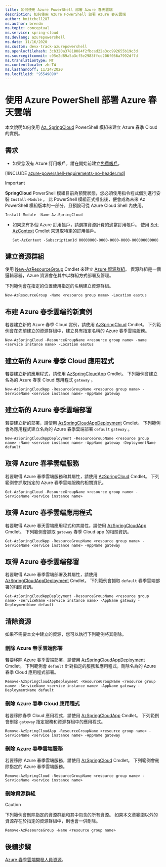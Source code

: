 ```yaml
---
title: 如何使用 Azure PowerShell 部署 Azure 春天雲端
description: 如何使用 Azure PowerShell 部署 Azure 春天雲端
author: bmitchell287
ms.author: brendm
ms.topic: conceptual
ms.service: spring-cloud
ms.devlang: azurepowershell
ms.date: 11/16/2020
ms.custom: devx-track-azurepowershell
ms.openlocfilehash: 3cb320a37818084f2fbcad22a3cc992655b19c3d
ms.sourcegitcommit: c95e2d89a5a3cf5e2983ffcc206f056a7992df7d
ms.translationtype: MT
ms.contentlocale: zh-TW
ms.lasthandoff: 11/24/2020
ms.locfileid: "95549890"
---
```

# <a name="deploy-azure-spring-cloud-with-azure-powershell"></a>使用 Azure PowerShell 部署 Azure 春天雲端

本文說明如何使用 [Az. SpringCloud](/powershell/module/Az.SpringCloud) PowerShell 模組來建立 Azure 春季 Cloud 的實例。

## <a name="requirements"></a>需求

* 如果您沒有 Azure 訂用帳戶，請在開始前建立[免費帳戶](https://azure.microsoft.com/free/)。

[!INCLUDE [azure-powershell-requirements-no-header.md](../../includes/azure-powershell-requirements-no-header.md)]

  > [!IMPORTANT]
  > **SpringCloud** PowerShell 模組目前為預覽狀態，您必須使用指令程式個別進行安裝 `Install-Module` 。 此 PowerShell 模組正式推出後，便會成為未來 Az PowerShell 模組版本的一部分，且預設可從 Azure Cloud Shell 內使用。

  ```azurepowershell-interactive
  Install-Module -Name Az.SpringCloud
  ```

* 如果您有多個 Azure 訂用帳戶，請選擇資源計費的適當訂用帳戶。 使用 [Set-AzContext](/powershell/module/az.accounts/set-azcontext) Cmdlet 來選取特定的訂用帳戶。

  ```azurepowershell-interactive
  Set-AzContext -SubscriptionId 00000000-0000-0000-0000-000000000000
  ```

## <a name="create-a-resource-group"></a>建立資源群組

使用 [New-AzResourceGroup](/powershell/module/az.resources/new-azresourcegroup) Cmdlet 來建立 [Azure 資源群組](../azure-resource-manager/management/overview.md)。 資源群組是一個邏輯容器，Azure 資源會在其中以群組方式部署及管理。

下列範例會在指定的位置使用指定的名稱建立資源群組。

```azurepowershell-interactive
New-AzResourceGroup -Name <resource group name> -Location eastus
```

## <a name="provision-a-new-instance-of-azure-spring-cloud"></a>布建 Azure 春季雲端的新實例

若要建立新的 Azure 春季 Cloud 實例，請使用 [AzSpringCloud](/powershell/module/az.springcloud/new-azspringcloud) Cmdlet。 下列範例會在先前建立的資源群組中，建立具有指定名稱的 Azure 春季雲端服務。

```azurepowershell-interactive
New-AzSpringCloud -ResourceGroupName <resource group name> -name <service instance name> -Location eastus
```

## <a name="create-a-new-azure-spring-cloud-app"></a>建立新的 Azure 春季 Cloud 應用程式

若要建立新的應用程式，請使用 [AzSpringCloudApp](/powershell/module/az.springcloud/new-azspringcloudapp) Cmdlet。 下列範例會建立名為的 Azure 春季 Cloud 應用程式 `gateway` 。

```azurepowershell-interactive
New-AzSpringCloudApp -ResourceGroupName <resource group name> -ServiceName <service instance name> -AppName gateway
```

## <a name="create-a-new-azure-spring-cloud-deployment"></a>建立新的 Azure 春季雲端部署

若要建立新的部署，請使用 [AzSpringCloudAppDeployment](/powershell/module/az.springcloud/new-azspringcloudappdeployment) Cmdlet。 下列範例會為應用程式建立名為的 Azure 春季雲端部署 `default` `gateway` 。

```azurepowershell-interactive
New-AzSpringCloudAppDeployment -ResourceGroupName <resource group name> -Name <service instance name> -AppName gateway -DeploymentName default
```

## <a name="get-an-azure-spring-cloud-service"></a>取得 Azure 春季雲端服務

若要取得 Azure 春季雲端服務和其屬性，請使用 [AzSpringCloud](/powershell/module/az.springcloud/get-azspringcloud) Cmdlet。 下列範例會抓取指定的 Azure 春季雲端服務的相關資訊。

```azurepowershell-interactive
Get-AzSpringCloud -ResourceGroupName <resource group name> -ServiceName <service instance name>
```

## <a name="get-an-azure-spring-cloud-app"></a>取得 Azure 春季雲端應用程式

若要取得 Azure 春天雲端應用程式和其屬性，請使用 [AzSpringCloudApp](/powershell/module/az.springcloud/get-azspringcloudapp) Cmdlet。 下列範例會抓取 `gateway` 春季 Cloud app 的相關資訊。

```azurepowershell-interactive
Get-AzSpringCloudApp -ResourceGroupName <resource group name> -ServiceName <service instance name> -AppName gateway
```

## <a name="get-an-azure-spring-cloud-deployment"></a>取得 Azure 春季雲端部署

若要取得 Azure 春季雲端部署及其屬性，請使用 [AzSpringCloudAppDeployment](/powershell/module/az.springcloud/get-azspringcloudappdeployment) Cmdlet。 下列範例會抓取 `default` 春季雲端部署的相關資訊。

```azurepowershell-interactive
Get-AzSpringCloudAppDeployment -ResourceGroupName <resource group name> -ServiceName <service instance name> -AppName gateway -DeploymentName default
```

## <a name="clean-up-resources"></a>清除資源

如果不需要本文中建立的資源，您可以執行下列範例將其刪除。

### <a name="delete-an-azure-spring-cloud-deployment"></a>刪除 Azure 春季雲端部署

若要移除 Azure 春季雲端部署，請使用 [AzSpringCloudAppDeployment](/powershell/module/az.springcloud/remove-azspringcloudappdeployment) Cmdlet。 下列範例會 `default` 針對指定的服務和應用程式，刪除名為的 Azure 春季 Cloud 應用程式部署。

```azurepowershell-interactive
Remove-AzSpringCloudAppDeployment -ResourceGroupName <resource group name> -ServiceName <service instance name> -AppName gateway -DeploymentName default
```

### <a name="delete-an-azure-spring-cloud-app"></a>刪除 Azure 春季 Cloud 應用程式

若要移除春季 Cloud 應用程式，請使用 [AzSpringCloudApp](/powershell/module/Az.SpringCloud/remove-azspringcloudapp) Cmdlet。 下列範例會刪除 `gateway` 指定服務和資源群組中的應用程式。

```azurepowershell
Remove-AzSpringCloudApp -ResourceGroupName <resource group name> -ServiceName <service instance name> -AppName gateway
```

### <a name="delete-an-azure-spring-cloud-service"></a>刪除 Azure 春季雲端服務

若要移除 Azure 春季雲端服務，請使用 [AzSpringCloud](/powershell/module/Az.SpringCloud/remove-azspringcloud) Cmdlet。 下列範例會刪除指定的 Azure 春季雲端服務。

```azurepowershell
Remove-AzSpringCloud -ResourceGroupName <resource group name> -ServiceName <service instance name>
```

### <a name="delete-the-resource-group"></a>刪除資源群組

> [!CAUTION]
> 下列範例會刪除指定的資源群組和其中包含的所有資源。
> 如果本文章範圍以外的資源存在於指定的資源群組中，則也會一併刪除。

```azurepowershell-interactive
Remove-AzResourceGroup -Name <resource group name>
```

## <a name="next-steps"></a>後續步驟

[Azure 春季雲端開發人員資源](spring-cloud-resources.md)。
